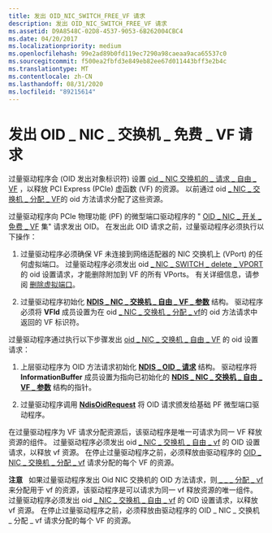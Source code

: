 ```yaml
---
title: 发出 OID_NIC_SWITCH_FREE_VF 请求
description: 发出 OID_NIC_SWITCH_FREE_VF 请求
ms.assetid: D9A8548C-02D8-4537-9053-6B262004CBC4
ms.date: 04/20/2017
ms.localizationpriority: medium
ms.openlocfilehash: 99e2ad89b0fd119ec7290a98caeaa9aca65537c0
ms.sourcegitcommit: f500ea2fbfd3e849eb82ee67d011443bff3e2b4c
ms.translationtype: MT
ms.contentlocale: zh-CN
ms.lasthandoff: 08/31/2020
ms.locfileid: "89215614"
---
```

# <a name="issuing-oid_nic_switch_free_vf-requests"></a>发出 OID \_ NIC \_ 交换机 \_ 免费 \_ VF 请求


过量驱动程序会 (OID 发出对象标识符) 设置 [oid \_ NIC 交换机的 \_ 请求 \_ 自由 \_ VF](./oid-nic-switch-free-vf.md) ，以释放 PCI Express (PCIe) 虚函数 (VF) 的资源。 以前通过 oid [ \_ NIC \_ 交换机 \_ 分配 \_ VF](./oid-nic-switch-allocate-vf.md)的 oid 方法请求分配了这些资源。

过量驱动程序向 PCIe 物理功能 (PF) 的微型端口驱动程序的 " [OID \_ NIC \_ 开关 \_ 免费 \_ VF](./oid-nic-switch-free-vf.md) 集" 请求发出 OID。 在发出此 OID 请求之前，过量驱动程序必须执行以下操作：

1.  过量驱动程序必须确保 VF 未连接到网络适配器的 NIC 交换机上 (VPort) 的任何虚拟端口。 过量驱动程序必须发出 oid [ \_ NIC \_ SWITCH \_ delete \_ VPORT](./oid-nic-switch-delete-vport.md) 的 oid 设置请求，才能删除附加到 VF 的所有 VPorts。 有关详细信息，请参阅 [删除虚拟端口](deleting-a-virtual-port.md)。

2.  过量驱动程序初始化 [**NDIS \_ NIC \_ 交换机 \_ 自由 \_ VF \_ 参数**](/windows-hardware/drivers/ddi/ntddndis/ns-ntddndis-_ndis_nic_switch_free_vf_parameters) 结构。 驱动程序必须将 **VFId** 成员设置为在 oid [ \_ NIC \_ 交换机 \_ 分配 \_ vf](./oid-nic-switch-allocate-vf.md)的 oid 方法请求中返回的 VF 标识符。

过量驱动程序通过执行以下步骤发出 [oid \_ NIC \_ 交换机 \_ 自由 \_ VF](./oid-nic-switch-free-vf.md) 的 oid 设置请求：

1.  上层驱动程序为 OID 方法请求初始化 [**NDIS \_ OID \_ 请求**](/windows-hardware/drivers/ddi/ndis/ns-ndis-_ndis_oid_request) 结构。 驱动程序将 **InformationBuffer** 成员设置为指向已初始化的 [**NDIS \_ NIC \_ 交换机 \_ 自由 \_ VF \_ 参数**](/windows-hardware/drivers/ddi/ntddndis/ns-ntddndis-_ndis_nic_switch_free_vf_parameters) 结构的指针。

2.  过量驱动程序调用 [**NdisOidRequest**](/windows-hardware/drivers/ddi/ndis/nf-ndis-ndisoidrequest) 将 OID 请求颁发给基础 PF 微型端口驱动程序。

在过量驱动程序为 VF 请求分配资源后，该驱动程序是唯一可请求为同一 VF 释放资源的组件。 过量驱动程序必须发出 oid [ \_ NIC \_ 交换机 \_ 自由 \_ vf](./oid-nic-switch-free-vf.md) 的 OID 设置请求，以释放 vf 资源。 在停止过量驱动程序之前，必须释放由驱动程序的 [OID \_ NIC \_ 交换机 \_ 分配 \_ vf](./oid-nic-switch-allocate-vf.md) 请求分配的每个 VF 的资源。

**注意**   如果过量驱动程序发出 Oid NIC 交换机的 OID 方法请求，则[ \_ \_ \_ 分配 \_ vf](./oid-nic-switch-allocate-vf.md)来分配用于 vf 的资源，该驱动程序是可以请求为同一 vf 释放资源的唯一组件。 过量驱动程序必须发出 oid [ \_ NIC \_ 交换机 \_ 自由 \_ vf](./oid-nic-switch-free-vf.md) 的 OID 设置请求，以释放 vf 资源。 在停止过量驱动程序之前，必须释放由驱动程序的 OID \_ NIC \_ 交换机 \_ 分配 \_ vf 请求分配的每个 VF 的资源。

 

 

